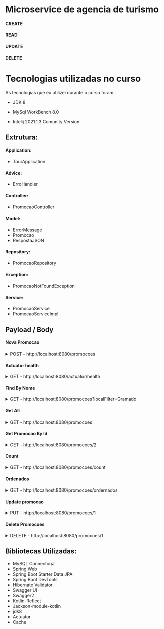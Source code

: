 # Microservice de agencia de turismo 

#### CREATE
#### READ
#### UPDATE
#### DELETE

# Tecnologias utilizadas no curso
As tecnologias que eu utilizei durante o curso foram:

- JDK 8

- MySql WorkBench 8.0

- Intelij 2021.1.3 Comunity Version

## Extrutura:
#### Application:
- TourApplication

#### Advice:
- ErroHandler

#### Controller:
- PromocaoController

#### Model:
- ErrorMessage
- Promocao
- RespostaJSON

#### Repository:
- PromocaoRepository

#### Exception:
- PromocaoNotFoundException

#### Service:
- PromocaoService
- PromocaoServiceImpl

## Payload / Body

#### Nova Promocao
<details>
  <summary>POST - http://localhost:8080/promocoes</summary>

```
{
    "descricao": "Viagem de Natal",
    "local": "Fampos do Jordão",
    "isAllInclusive": false,
    "qtdDias": 3,
    "preco" : 500.00
}
```
</details>

#### Actuator health
<details>
  <summary>GET - http://localhost:8080/actuator/health</summary>
</details>

#### Find By Nome
<details>
  <summary>GET - http://localhost:8080/promocoes?localFilter=Gramado</summary>
</details>

#### Get All
<details>
  <summary>GET - http://localhost:8080/promocoes</summary>
</details>

#### Get Promocao By Id
<details>
  <summary>GET - http://localhost:8080/promocoes/2</summary>
</details>

#### Count
<details>
  <summary>GET - http://localhost:8080/promocoes/count</summary>
</details>

#### Ordenados
<details>
  <summary>GET - http://localhost:8080/promocoes/ordernados</summary>
</details>

#### Update promocao
<details>
  <summary>PUT - http://localhost:8080/promocoes/1</summary>

```
{
    "descricao": "Viagem",
    "local": "Campos do Jordão",
    "isAllInclusive": false,
    "qtdDias": 3,
    "preco" : 550.00
}
```
</details>

#### Delete Promocoes
<details>
  <summary>DELETE - http://localhost:8080/promocoes/1</summary>
</details>

## Bibliotecas Utilizadas: 

- MySQL Connector/J
- Spring Web
- Spring Boot Starter Data JPA
- Spring Boot DevTools
- Hibernate Validator
- Swagger UI
- Swagger2
- Kotlin-Reflect
- Jackson-module-kotlin
- jdk8
- Actuator
- Cache
